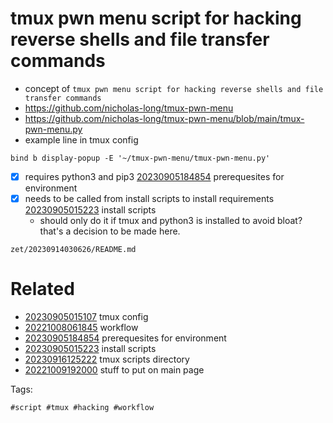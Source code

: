 # tmux pwn menu script for hacking reverse shells and file transfer commands

- concept of `tmux pwn menu script for hacking reverse shells and file transfer commands`
- https://github.com/nicholas-long/tmux-pwn-menu
- https://github.com/nicholas-long/tmux-pwn-menu/blob/main/tmux-pwn-menu.py
- example line in tmux config
```
bind b display-popup -E '~/tmux-pwn-menu/tmux-pwn-menu.py'
```
- [x] requires python3 and pip3 [20230905184854](/zet/20230905184854/README.md) prerequesites for environment
- [x] needs to be called from install scripts to install requirements [20230905015223](/zet/20230905015223/README.md) install scripts
  - should only do it if tmux and python3 is installed to avoid bloat? that's a decision to be made here.

` zet/20230914030626/README.md `

# Related

- [20230905015107](/zet/20230905015107/README.md) tmux config
- [20221008061845](/zet/20221008061845/README.md) workflow
- [20230905184854](/zet/20230905184854/README.md) prerequesites for environment
- [20230905015223](/zet/20230905015223/README.md) install scripts
- [20230916125222](/zet/20230916125222/README.md) tmux scripts directory
- [20221009192000](/zet/20221009192000/README.md) stuff to put on main page

Tags:

    #script #tmux #hacking #workflow
